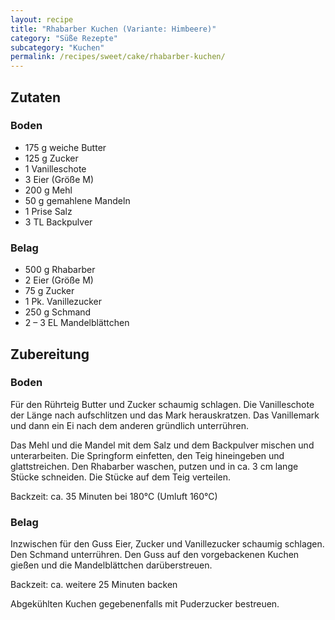 ```yaml
---
layout: recipe
title: "Rhabarber Kuchen (Variante: Himbeere)"
category: "Süße Rezepte"
subcategory: "Kuchen"
permalink: /recipes/sweet/cake/rhabarber-kuchen/
---
```


## Zutaten

### Boden
- 175 g weiche Butter
- 125 g Zucker
- 1 Vanilleschote
- 3 Eier (Größe M)
- 200 g Mehl
- 50 g gemahlene Mandeln
- 1 Prise Salz
- 3 TL Backpulver

### Belag
- 500 g Rhabarber
- 2 Eier (Größe M)
- 75 g Zucker
- 1 Pk. Vanillezucker
- 250 g Schmand
- 2 – 3 EL Mandelblättchen


## Zubereitung
### Boden
Für den Rührteig Butter und Zucker schaumig schlagen. Die Vanilleschote der Länge nach aufschlitzen und das Mark herauskratzen. Das Vanillemark und dann ein Ei nach dem anderen gründlich unterrühren.

Das Mehl und die Mandel mit dem Salz und dem Backpulver mischen und unterarbeiten. Die Springform einfetten, den Teig hineingeben und glattstreichen. Den Rhabarber waschen, putzen und in ca. 3 cm lange Stücke schneiden. Die Stücke auf dem Teig verteilen.

Backzeit: ca. 35 Minuten bei 180°C (Umluft 160°C)

### Belag
Inzwischen für den Guss Eier, Zucker und Vanillezucker schaumig schlagen. Den Schmand unterrühren. Den Guss auf den vorgebackenen Kuchen gießen und die Mandelblättchen darüberstreuen.

Backzeit: ca. weitere 25 Minuten backen

Abgekühlten Kuchen gegebenenfalls mit Puderzucker bestreuen.
